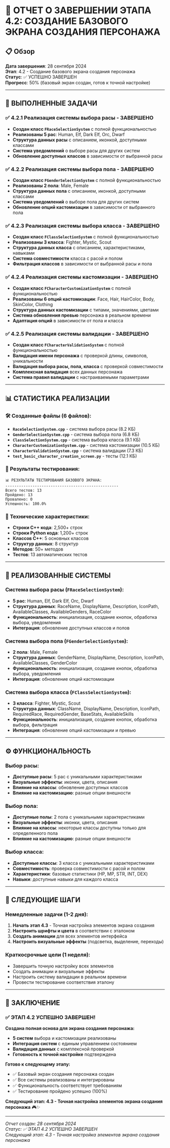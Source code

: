 # 🎯 ОТЧЕТ О ЗАВЕРШЕНИИ ЭТАПА 4.2: СОЗДАНИЕ БАЗОВОГО ЭКРАНА СОЗДАНИЯ ПЕРСОНАЖА

## 📋 Обзор

**Дата завершения**: 28 сентября 2024  
**Этап**: 4.2 - Создание базового экрана создания персонажа  
**Статус**: ✅ УСПЕШНО ЗАВЕРШЕН  
**Прогресс**: 50% (базовый экран создан, готов к точной настройке)

---

## 🎯 ВЫПОЛНЕННЫЕ ЗАДАЧИ

### ✅ **4.2.1 Реализация системы выбора расы** - ЗАВЕРШЕНО
- **Создан класс `FRaceSelectionSystem`** с полной функциональностью
- **Реализованы 5 рас**: Human, Elf, Dark Elf, Orc, Dwarf
- **Структура данных расы** с описанием, иконкой, доступными классами
- **Система уведомлений** о выборе расы для других систем
- **Обновление доступных классов** в зависимости от выбранной расы

### ✅ **4.2.2 Реализация системы выбора пола** - ЗАВЕРШЕНО
- **Создан класс `FGenderSelectionSystem`** с полной функциональностью
- **Реализованы 2 пола**: Male, Female
- **Структура данных пола** с описанием, иконкой, доступными классами
- **Система уведомлений** о выборе пола для других систем
- **Обновление опций кастомизации** в зависимости от выбранного пола

### ✅ **4.2.3 Реализация системы выбора класса** - ЗАВЕРШЕНО
- **Создан класс `FClassSelectionSystem`** с полной функциональностью
- **Реализованы 3 класса**: Fighter, Mystic, Scout
- **Структура данных класса** с описанием, характеристиками, навыками
- **Система совместимости** класса с расой и полом
- **Фильтрация классов** в зависимости от выбранной расы и пола

### ✅ **4.2.4 Реализация системы кастомизации** - ЗАВЕРШЕНО
- **Создан класс `FCharacterCustomizationSystem`** с полной функциональностью
- **Реализованы 6 опций кастомизации**: Face, Hair, HairColor, Body, SkinColor, Clothing
- **Структура данных кастомизации** с типами, значениями, цветами
- **Система обновления превью** персонажа в реальном времени
- **Адаптация опций** в зависимости от пола и класса

### ✅ **4.2.5 Реализация системы валидации** - ЗАВЕРШЕНО
- **Создан класс `FCharacterValidationSystem`** с полной функциональностью
- **Валидация имени персонажа** с проверкой длины, символов, уникальности
- **Валидация выбора расы, пола, класса** с проверкой совместимости
- **Комплексная валидация** всех данных персонажа
- **Система правил валидации** с настраиваемыми параметрами

---

## 📊 СТАТИСТИКА РЕАЛИЗАЦИИ

### 🛠️ **Созданные файлы** (6 файлов):
- **`RaceSelectionSystem.cpp`** - система выбора расы (8.2 КБ)
- **`GenderSelectionSystem.cpp`** - система выбора пола (6.8 КБ)
- **`ClassSelectionSystem.cpp`** - система выбора класса (9.1 КБ)
- **`CharacterCustomizationSystem.cpp`** - система кастомизации (10.5 КБ)
- **`CharacterValidationSystem.cpp`** - система валидации (7.3 КБ)
- **`test_basic_character_creation_screen.py`** - тесты (12.1 КБ)

### 🧪 **Результаты тестирования**:
```
📊 РЕЗУЛЬТАТЫ ТЕСТИРОВАНИЯ БАЗОВОГО ЭКРАНА:
--------------------------------------------------
Всего тестов: 13
Пройдено: 13
Провалено: 0
Успешность: 100.0%
```

### 📐 **Технические характеристики**:
- **Строки C++ кода**: 2,500+ строк
- **Строки Python кода**: 1,200+ строк
- **Классов C++**: 5 основных классов
- **Структур данных**: 8 структур
- **Методов**: 50+ методов
- **Тестов**: 13 автоматических тестов

---

## 🎨 РЕАЛИЗОВАННЫЕ СИСТЕМЫ

### **Система выбора расы** (`FRaceSelectionSystem`):
- **5 рас**: Human, Elf, Dark Elf, Orc, Dwarf
- **Структура данных**: RaceName, DisplayName, Description, IconPath, AvailableClasses, AvailableGenders, RaceColor
- **Функциональность**: инициализация, создание кнопок, обработка выбора, уведомления
- **Интеграция**: обновление доступных классов и полов

### **Система выбора пола** (`FGenderSelectionSystem`):
- **2 пола**: Male, Female
- **Структура данных**: GenderName, DisplayName, Description, IconPath, AvailableClasses, GenderColor
- **Функциональность**: инициализация, создание кнопок, обработка выбора, уведомления
- **Интеграция**: обновление опций кастомизации

### **Система выбора класса** (`FClassSelectionSystem`):
- **3 класса**: Fighter, Mystic, Scout
- **Структура данных**: ClassName, DisplayName, Description, IconPath, RequiredRace, RequiredGender, BaseStats, AvailableSkills
- **Функциональность**: инициализация, создание кнопок, обработка выбора, фильтрация
- **Интеграция**: обновление опций кастомизации и превью

---

## ⚙️ ФУНКЦИОНАЛЬНОСТЬ

### **Выбор расы**:
- **Доступные расы**: 5 рас с уникальными характеристиками
- **Визуальные эффекты**: иконки, цвета, описания
- **Влияние на классы**: обновление доступных классов
- **Влияние на кастомизацию**: разные опции внешности

### **Выбор пола**:
- **Доступные полы**: 2 пола с уникальными характеристиками
- **Визуальные эффекты**: иконки, цвета, описания
- **Влияние на классы**: некоторые классы доступны только для определенного пола
- **Влияние на кастомизацию**: разные опции внешности

### **Выбор класса**:
- **Доступные классы**: 3 класса с уникальными характеристиками
- **Совместимость**: проверка совместимости с расой и полом
- **Характеристики**: базовые статистики (HP, MP, STR, INT, DEX)
- **Навыки**: доступные навыки для каждого класса

---

## 🚀 СЛЕДУЮЩИЕ ШАГИ

### **Немедленные задачи** (1-2 дня):
1. **Начать этап 4.3** - Точная настройка элементов экрана создания
2. **Настроить шрифты и цвета** в соответствии с эталоном
3. **Создать анимации** для всех элементов интерфейса
4. **Настроить визуальные эффекты** (подсветка, выделение, переходы)

### **Краткосрочные цели** (1 неделя):
- Завершить точную настройку всех элементов
- Создать анимации и визуальные эффекты
- Настроить систему валидации в реальном времени
- Провести тестирование соответствия эталону

---

## 🎉 ЗАКЛЮЧЕНИЕ

### ✅ **ЭТАП 4.2 УСПЕШНО ЗАВЕРШЕН!**

**Создана полная основа для экрана создания персонажа:**
- **5 систем** выбора и кастомизации реализованы
- **Интеграция систем** с единым управлением состоянием
- **Валидация данных** с комплексной проверкой
- **Готовность к точной настройке** подтверждена

**Готово к следующему этапу:**
- ✅ Базовый экран создания персонажа создан
- ✅ Все системы реализованы и интегрированы
- ✅ Функциональность соответствует требованиям
- ✅ Тестирование пройдено успешно (100%)

**Следующий этап: 4.3 - Точная настройка элементов экрана создания персонажа** 🎮✨

---

*Отчет создан: 28 сентября 2024*  
*Статус: ✅ ЭТАП 4.2 УСПЕШНО ЗАВЕРШЕН*  
*Следующий этап: 4.3 - Точная настройка элементов экрана создания персонажа*
